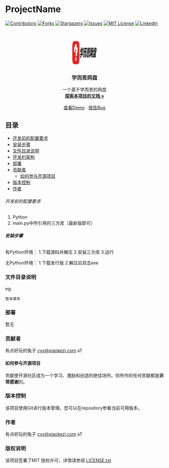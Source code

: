 

# ProjectName


<!-- PROJECT SHIELDS -->

[![Contributors][contributors-shield]][contributors-url]
[![Forks][forks-shield]][forks-url]
[![Stargazers][stars-shield]][stars-url]
[![Issues][issues-shield]][issues-url]
[![MIT License][license-shield]][license-url]
[![LinkedIn][linkedin-shield]][linkedin-url]

<!-- PROJECT LOGO -->
<br />

<p align="center">
  <a href="https://github.com/cyx0118/xespan/edit/2.0-dev/">
    <img src="logo.png" alt="Logo" width="80" height="80">
  </a>

  <h3 align="center">学而思网盘</h3>
  <p align="center">
    一个基于学而思的网盘
    <br />
    <a href="https://github.com/cyx0118/xespan"><strong>探索本项目的文档 »</strong></a>
    <br />
    <br />
    <a href="https://github.com/cyx0118/xespan">查看Demo</a>
    ·
    <a href="https://github.com/cyx0118/xespan/issues">报告Bug</a>
  </p>

</p>


 
## 目录

- [开发前的配置要求](#开发前的配置要求)
- [安装步骤](#安装步骤)
- [文件目录说明](#文件目录说明)
- [开发的架构](#开发的架构)
- [部署](#部署)
- [贡献者](#贡献者)
  - [如何参与开源项目](#如何参与开源项目)
- [版本控制](#版本控制)
- [作者](#作者)




###### 开发前的配置要求

1. Python
2. main.py中所引用的三方库（最新版即可）

###### **安装步骤**

有Python环境：
1.下载源码并解压
2.安装三方库
3.运行

无Python环境：
1.下载发行版
2.解压后双击exe

### 文件目录说明
eg:

```
暂未填写

```

### 部署

暂无


### 贡献者

有点好玩的兔子 cyx@xiaokezj.com
aT


#### 如何参与开源项目

贡献使开源社区成为一个学习、激励和创造的绝佳场所。你所作的任何贡献都是**非常感谢**的。

### 版本控制

该项目使用Git进行版本管理。您可以在repository参看当前可用版本。

### 作者
有点好玩的兔子 cyx@xiaokezj.com
aT

### 版权说明

该项目签署了MIT 授权许可，详情请参阅 [LICENSE.txt](https://github.com/shaojintian/Best_README_template/blob/master/LICENSE.txt)

<!-- links -->
[your-project-path]:shaojintian/Best_README_template
[contributors-shield]: https://img.shields.io/github/contributors/shaojintian/Best_README_template.svg?style=flat-square
[contributors-url]: https://github.com/shaojintian/Best_README_template/graphs/contributors
[forks-shield]: https://img.shields.io/github/forks/shaojintian/Best_README_template.svg?style=flat-square
[forks-url]: https://github.com/shaojintian/Best_README_template/network/members
[stars-shield]: https://img.shields.io/github/stars/shaojintian/Best_README_template.svg?style=flat-square
[stars-url]: https://github.com/shaojintian/Best_README_template/stargazers
[issues-shield]: https://img.shields.io/github/issues/shaojintian/Best_README_template.svg?style=flat-square
[issues-url]: https://img.shields.io/github/issues/shaojintian/Best_README_template.svg
[license-shield]: https://img.shields.io/github/license/shaojintian/Best_README_template.svg?style=flat-square
[license-url]: https://github.com/shaojintian/Best_README_template/blob/master/LICENSE.txt
[linkedin-shield]: https://img.shields.io/badge/-LinkedIn-black.svg?style=flat-square&logo=linkedin&colorB=555
[linkedin-url]: https://linkedin.com/in/shaojintian



